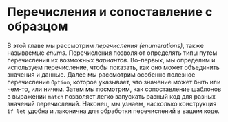 # Перечисления и сопоставление с образцом

В этой главе мы рассмотрим *перечисления (enumerations)*, также называемые *enums*. Перечисления позволяют определять типы путем перечисления их возможных *вариантов*. Во-первых, мы определим и используем перечисление, чтобы показать, как оно может объединить значения и данные. Далее мы рассмотрим особенно полезное перечисление `Option`, которое указывает, что значение может быть или чем-то, или ничем. Затем мы посмотрим, как сопоставление шаблонов в выражении `match` позволяет легко запускать разный код для разных значений перечислений. Наконец, мы узнаем, насколько конструкция `if let` удобна и лаконична для обработки перечислений в вашем коде.

